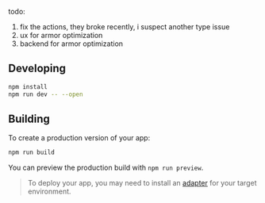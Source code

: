 todo:
1. fix the actions, they broke recently, i suspect another type issue
2. ux for armor optimization
3. backend for armor optimization

## Developing

```bash
npm install
npm run dev -- --open
```

## Building

To create a production version of your app:

```bash
npm run build
```

You can preview the production build with `npm run preview`.

> To deploy your app, you may need to install an [adapter](https://kit.svelte.dev/docs/adapters) for your target environment.
